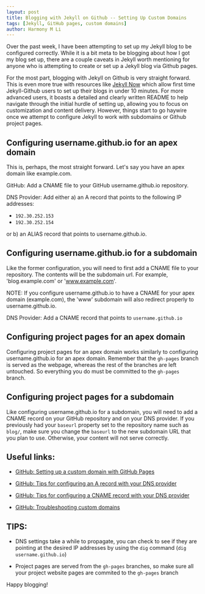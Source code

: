 ```yaml
---
layout: post
title: Blogging with Jekyll on Github -- Setting Up Custom Domains
tags: [Jekyll, GitHub pages, custom domains]
author: Harmony M Li
---
```

Over the past week, I have been attempting to set up my Jekyll blog to be
configured correctly.  While it is a bit meta to be blogging about how I got
my blog set up, there are a couple caveats in Jekyll worth mentioning for
anyone who is attempting to create or set up a Jekyll blog via Github pages.

For the most part, blogging with Jekyll on Github is very straight
forward.  This is even more true with resources like [Jekyll
Now](http://github.com/barryclark/jekyll-now) which allow first time
Jekyll-Github users to set up their blogs in under 10 minutes.  For more
advanced users, it boasts a detailed and clearly written README to help
navigate through the initial hurdle of setting up, allowing you to focus on
customization and content delivery.  However, things start to go haywire once
we attempt to configure Jekyll to work with subdomains or Github project
pages.

## Configuring username.github.io for an apex domain

This is, perhaps, the most straight forward. Let's say you have an apex domain
like example.com.  

GitHub: Add a CNAME file to your GitHub username.github.io repository. 

DNS Provider: Add either a) an A record that points to the following IP
addresses:

* `192.30.252.153`
* `192.30.252.154`

or b) an ALIAS record that points to username.github.io.

## Configuring username.github.io for a subdomain

Like the former configuration, you will need to first add a CNAME file to your
repository.  The contents will be the subdomain url.  For example,
'blog.example.com' or 'www.example.com'.  

NOTE:  If you configure username.github.io to have a CNAME for your apex domain
(example.com), the 'www' subdomain will also redirect properly to
username.github.io.

DNS Provider: Add a CNAME record that points to `username.github.io` 

## Configuring project pages for an apex domain

Configuring project pages for an apex domain works similarly to configuring
username.github.io for an apex domain.  Remember that the `gh-pages` branch is
served as the webpage, whereas the rest of the branches are left untouched.  So
everything you do must be committed to the `gh-pages` branch.

## Configuring project pages for a subdomain

Like configuring username.github.io for a subdomain, you will need to add a
CNAME record on your GitHub repository and on your DNS provider.  If you
previously had your `baseurl` property set to the repository name such as
`blog/`, make sure you change the `baseurl` to the new subdomain URL that you
plan to use.  Otherwise, your content will not serve correctly.

## Useful links:

* [GitHub: Setting up a custom domain with GitHub Pages](https://help.github.com/articles/setting-up-a-custom-domain-with-github-pages/)

* [GitHub: Tips for configuring an A record with your DNS provider](https://help.github.com/articles/tips-for-configuring-an-a-record-with-your-dns-provider/)

* [GitHub: Tips for configuring a CNAME record with your DNS provider](https://help.github.com/articles/tips-for-configuring-a-cname-record-with-your-dns-provider/)

* [GitHub: Troubleshooting custom domains](https://help.github.com/articles/my-custom-domain-isn-t-working/)

## TIPS:

* DNS settings take a while to propagate, you can check to see if they are pointing at the desired IP addresses by using the `dig` command (`dig username.github.io`)

* Project pages are served from the `gh-pages` branches, so make sure all your project website pages are commited to the `gh-pages` branch

Happy blogging!

